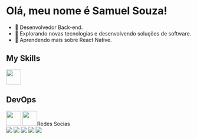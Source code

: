 <!--
**samuellsouza/samuellsouza** is a ✨ _special_ ✨ repository because its `README.md` (this file) appears on your GitHub profile.

Here are some ideas to get you started:

- 🔭 I’m currently working on ...
- 🌱 I’m currently learning ...
- 👯 I’m looking to collaborate on ...
- 🤔 I’m looking for help with ...
- 💬 Ask me about ...
- 📫 How to reach me: ...
- 😄 Pronouns: ...
- ⚡ Fun fact: ...
-->

# **Olá, meu nome é Samuel Souza!**

- 🏬  Desenvolvedor Back-end.
- 🔭   Explorando novas tecnologias e desenvolvendo soluções de software.
- 🌱   Aprendendo mais sobre React Native.

## My Skills
<div>
          <img src="https://cdn.jsdelivr.net/gh/devicons/devicon@latest/icons/python/python-original.svg" width="40" height="40"/>
</div>

## DevOps
<div>
          <img src="https://cdn.jsdelivr.net/gh/devicons/devicon@latest/icons/git/git-original.svg" width="40" height="40"/>
          <img src="https://cdn.jsdelivr.net/gh/devicons/devicon@latest/icons/github/github-original.svg" width="40" height="40" style="filter: invert(1)/>
                    
</div>



## Redes Socias

<div>
<a href="https://www.youtube.com/seu-canal-youtube-aqui" target="_blank"><img loading="lazy" src="https://img.shields.io/badge/YouTube-FF0000?style=for-the-badge&logo=youtube&logoColor=white" target="_blank"></a>
<a href="https://www.instagram.com/shamwellsouza/" target="_blank"><img loading="lazy" src="https://img.shields.io/badge/-Instagram-%23E4405F?style=for-the-badge&logo=instagram&logoColor=white" target="_blank"></a>
<a href="https://www.twitch.tv/seu-usuário-aqui" target="_blank"><img loading="lazy" src="https://img.shields.io/badge/Twitch-9146FF?style=for-the-badge&logo=twitch&logoColor=white" target="_blank"></a>
<a href = "mailto:contato@seu-usuário-aqui"><img loading="lazy" src="https://img.shields.io/badge/Gmail-D14836?style=for-the-badge&logo=gmail&logoColor=white" target="_blank"></a>
<a href="https://www.linkedin.com/in/seu-usuário-linkedln-aqui" target="_blank"><img loading="lazy" src="https://img.shields.io/badge/-LinkedIn-%230077B5?style=for-the-badge&logo=linkedin&logoColor=white" target="_blank"></a>   
</div>
          
